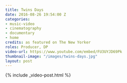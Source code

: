 ```yaml
---
title: Twins Days
date: 2016-08-26 19:54:00 Z
categories:
- music-video
- cinematography
- documentary
- home
credits: as featured on The New Yorker
roles: Producer, DP
video-url: https://www.youtube.com/embed/FU3UYJD69Pk
thumbnail-image: "/images/twins-days.jpg"
layout: post
---
```


{% include _video-post.html %}
